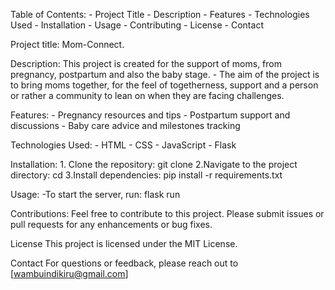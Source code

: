 
Table of Contents:
        - Project Title
        - Description
        - Features
        - Technologies Used
        - Installation
        - Usage
        - Contributing
        - License
        - Contact

Project title: Mom-Connect.

Description: This project is created for the support of moms, from pregnancy, postpartum and also the baby stage.
            - The aim of the project is to bring moms together, for the feel of togetherness, support and a person or rather a community to lean on when they are facing challenges.

Features: 
        - Pregnancy resources and tips
        - Postpartum support and discussions
        - Baby care advice and milestones tracking

Technologies Used:
        - HTML
        - CSS
        - JavaScript
        - Flask

Installation:
        1. Clone the repository:
   git clone <repository-url>
        2.Navigate to the project directory:
            cd <project-directory>
        3.Install dependencies:
            pip install -r requirements.txt

Usage:
       -To start the server, run:
            flask run

Contributions:
        Feel free to contribute to this project. Please submit issues or pull requests for any enhancements or bug fixes.

License
    This project is licensed under the MIT License.

Contact
For questions or feedback, please reach out to [wambuindikiru@gmail.com]
